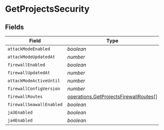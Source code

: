 # GetProjectsSecurity


## Fields

| Field                                                                                          | Type                                                                                           | Required                                                                                       | Description                                                                                    |
| ---------------------------------------------------------------------------------------------- | ---------------------------------------------------------------------------------------------- | ---------------------------------------------------------------------------------------------- | ---------------------------------------------------------------------------------------------- |
| `attackModeEnabled`                                                                            | *boolean*                                                                                      | :heavy_minus_sign:                                                                             | N/A                                                                                            |
| `attackModeUpdatedAt`                                                                          | *number*                                                                                       | :heavy_minus_sign:                                                                             | N/A                                                                                            |
| `firewallEnabled`                                                                              | *boolean*                                                                                      | :heavy_minus_sign:                                                                             | N/A                                                                                            |
| `firewallUpdatedAt`                                                                            | *number*                                                                                       | :heavy_minus_sign:                                                                             | N/A                                                                                            |
| `attackModeActiveUntil`                                                                        | *number*                                                                                       | :heavy_minus_sign:                                                                             | N/A                                                                                            |
| `firewallConfigVersion`                                                                        | *number*                                                                                       | :heavy_minus_sign:                                                                             | N/A                                                                                            |
| `firewallRoutes`                                                                               | [operations.GetProjectsFirewallRoutes](../../models/operations/getprojectsfirewallroutes.md)[] | :heavy_minus_sign:                                                                             | N/A                                                                                            |
| `firewallSeawallEnabled`                                                                       | *boolean*                                                                                      | :heavy_minus_sign:                                                                             | N/A                                                                                            |
| `ja3Enabled`                                                                                   | *boolean*                                                                                      | :heavy_minus_sign:                                                                             | N/A                                                                                            |
| `ja4Enabled`                                                                                   | *boolean*                                                                                      | :heavy_minus_sign:                                                                             | N/A                                                                                            |